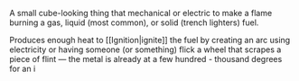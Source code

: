 A small cube-looking thing that mechanical or electric to make a flame burning a gas, liquid (most common), or solid (trench lighters) fuel.

Produces enough heat to [[Ignition|ignite]] the fuel by creating an arc using electricity or having someone (or something) flick a wheel that scrapes a piece of flint — the metal is already at a few hundred - thousand degrees for an i